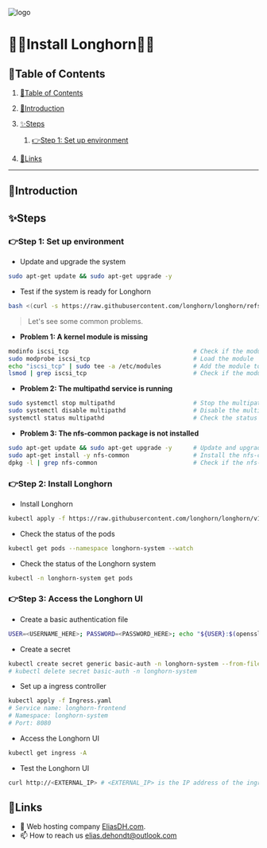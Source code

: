 ![logo](https://eliasdh.com/assets/media/images/logo-github.png)
# 💙🤍Install Longhorn🤍💙

## 📘Table of Contents

1. [📘Table of Contents](#📘table-of-contents)
2. [🖖Introduction](#🖖introduction)
3. [✨Steps](#✨steps)
    1. [👉Step 1: Set up environment](#👉step-1-set-up-environment)

4. [🔗Links](#🔗links)

---

## 🖖Introduction


## ✨Steps

### 👉Step 1: Set up environment

- Update and upgrade the system
```bash
sudo apt-get update && sudo apt-get upgrade -y
```

- Test if the system is ready for Longhorn
```bash
bash <(curl -s https://raw.githubusercontent.com/longhorn/longhorn/refs/tags/v1.7.2/scripts/environment_check.sh)
```

> Let's see some common problems.

- **Problem 1: A kernel module is missing**
```bash
modinfo iscsi_tcp                                   # Check if the module is available
sudo modprobe iscsi_tcp                             # Load the module
echo "iscsi_tcp" | sudo tee -a /etc/modules         # Add the module to the list of modules to load at boot
lsmod | grep iscsi_tcp                              # Check if the module is loaded
```

- **Problem 2: The multipathd service is running**
```bash
sudo systemctl stop multipathd                      # Stop the multipathd service
sudo systemctl disable multipathd                   # Disable the multipathd service
systemctl status multipathd                         # Check the status of the multipathd service
```

- **Problem 3: The nfs-common package is not installed**
```bash
sudo apt-get update && sudo apt-get upgrade -y      # Update and upgrade the system
sudo apt-get install -y nfs-common                  # Install the nfs-common package
dpkg -l | grep nfs-common                           # Check if the nfs-common package is installed
```

### 👉Step 2: Install Longhorn

- Install Longhorn
```bash
kubectl apply -f https://raw.githubusercontent.com/longhorn/longhorn/v1.7.2/deploy/longhorn.yaml
```

- Check the status of the pods
```bash
kubectl get pods --namespace longhorn-system --watch
```

- Check the status of the Longhorn system
```bash
kubectl -n longhorn-system get pods
```

### 👉Step 3: Access the Longhorn UI

- Create a basic authentication file
```bash
USER=<USERNAME_HERE>; PASSWORD=<PASSWORD_HERE>; echo "${USER}:$(openssl passwd -stdin -apr1 <<< ${PASSWORD})" >> auth
```

- Create a secret
```bash
kubectl create secret generic basic-auth -n longhorn-system --from-file=auth
# kubectl delete secret basic-auth -n longhorn-system
```

- Set up a ingress controller
```bash
kubectl apply -f Ingress.yaml
# Service name: longhorn-frontend
# Namespace: longhorn-system
# Port: 8080
```

- Access the Longhorn UI
```bash
kubectl get ingress -A
```

- Test the Longhorn UI
```bash
curl http://<EXTERNAL_IP> # <EXTERNAL_IP> is the IP address of the ingress controller
```

## 🔗Links
- 👯 Web hosting company [EliasDH.com](https://eliasdh.com).
- 📫 How to reach us elias.dehondt@outlook.com